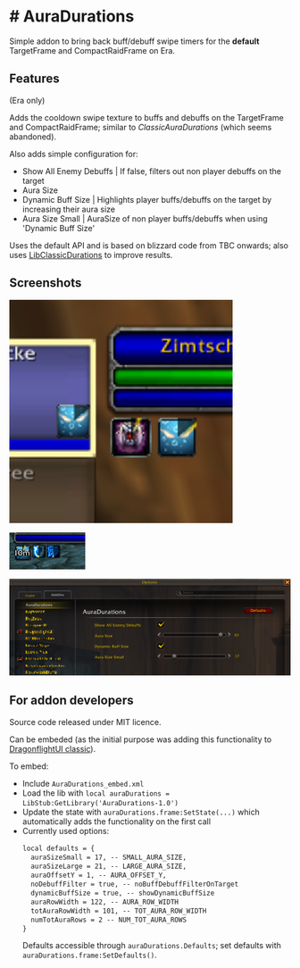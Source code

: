# \# AuraDurations

Simple addon to bring back buff/debuff swipe timers for the **default** TargetFrame and CompactRaidFrame on Era.

## Features

(Era only)

Adds the cooldown swipe texture to buffs and debuffs on the TargetFrame and CompactRaidFrame; similar to _ClassicAuraDurations_ (which seems abandoned). 

Also adds simple configuration for:
  - Show All Enemy Debuffs | If false, filters out non player debuffs on the target
  - Aura Size
  - Dynamic Buff Size | Highlights player buffs/debuffs on the target by increasing their aura size
  - Aura Size Small | AuraSize of non player buffs/debuffs when using 'Dynamic Buff Size'

Uses the default API and is based on blizzard code from TBC onwards; also uses [LibClassicDurations](https://github.com/rgd87/LibClassicDurations) to improve results.

## Screenshots
![](Screenshots/AuraDurations.png)

![](Screenshots/AuraDurations_dynamic.png)

![](Screenshots/AuraDurations_Options.png)


## For addon developers

Source code released under MIT licence.

Can be embeded (as the initial purpose was adding this functionality to [DragonflightUI classic](https://www.curseforge.com/wow/addons/dragonflight-ui-classic)).

To embed:
  - Include `AuraDurations_embed.xml`
  - Load the lib with `local auraDurations = LibStub:GetLibrary('AuraDurations-1.0')`
  - Update the state with `auraDurations.frame:SetState(...)` which automatically adds the functionality on the first call
  - Currently used options:
    ```  
    local defaults = {
      auraSizeSmall = 17, -- SMALL_AURA_SIZE,
      auraSizeLarge = 21, -- LARGE_AURA_SIZE,
      auraOffsetY = 1, -- AURA_OFFSET_Y,
      noDebuffFilter = true, -- noBuffDebuffFilterOnTarget
      dynamicBuffSize = true, -- showDynamicBuffSize
      auraRowWidth = 122, -- AURA_ROW_WIDTH
      totAuraRowWidth = 101, -- TOT_AURA_ROW_WIDTH
      numTotAuraRows = 2 -- NUM_TOT_AURA_ROWS
    }    
    ```
    Defaults accessible through `auraDurations.Defaults`; set defaults with `auraDurations.frame:SetDefaults()`.
